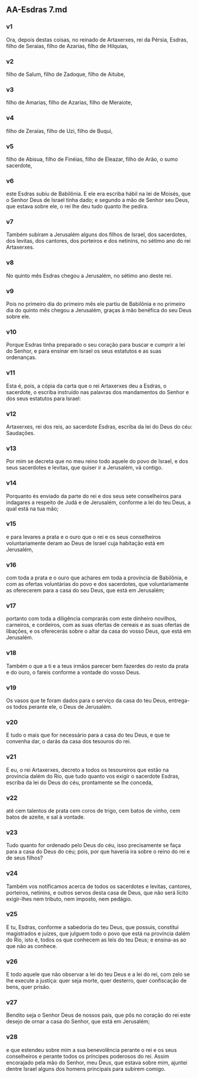 ## AA-Esdras 7.md
### v1
 Ora, depois destas coisas, no reinado de Artaxerxes, rei da Pérsia, Esdras, filho de Seraías, filho de Azarias, filho de Hilquias,
### v2
 filho de Salum, filho de Zadoque, filho de Aitube,
### v3
 filho de Amarias, filho de Azarias, filho de Meraiote,
### v4
 filho de Zeraías, filho de Uzi, filho de Buqui,
### v5
 filho de Abisua, filho de Finéias, filho de Eleazar, filho de Arão, o sumo sacerdote,
### v6
 este Esdras subiu de Babilônia. E ele era escriba hábil na lei de Moisés, que o Senhor Deus de Israel tinha dado; e segundo a mão de Senhor seu Deus, que estava sobre ele, o rei lhe deu tudo quanto lhe pedira.
### v7
 Também subiram a Jerusalém alguns dos filhos de Israel, dos sacerdotes, dos levitas, dos cantores, dos porteiros e dos netinins, no sétimo ano do rei Artaxerxes.
### v8
 No quinto mês Esdras chegou a Jerusalém, no sétimo ano deste rei.
### v9
 Pois no primeiro dia do primeiro mês ele partiu de Babilônia e no primeiro dia do quinto mês chegou a Jerusalém, graças à mão benéfica do seu Deus sobre ele.
### v10
 Porque Esdras tinha preparado o seu coração para buscar e cumprir a lei do Senhor, e para ensinar em Israel os seus estatutos e as suas ordenanças.
### v11
 Esta é, pois, a cópia da carta que o rei Artaxerxes deu a Esdras, o sacerdote, o escriba instruído nas palavras dos mandamentos do Senhor e dos seus estatutos para Israel:
### v12
 Artaxerxes, rei dos reis, ao sacerdote Esdras, escriba da lei do Deus do céu: Saudações.
### v13
 Por mim se decreta que no meu reino todo aquele do povo de Israel, e dos seus sacerdotes e levitas, que quiser ir a Jerusalém, vá contigo.
### v14
 Porquanto és enviado da parte do rei e dos seus sete conselheiros para indagares a respeito de Judá e de Jerusalém, conforme a lei do teu Deus, a qual está na tua mão;
### v15
 e para levares a prata e o ouro que o rei e os seus conselheiros voluntariamente deram ao Deus de Israel cuja habitação está em Jerusalém,
### v16
 com toda a prata e o ouro que achares em toda a província de Babilônia, e com as ofertas voluntárias do povo e dos sacerdotes, que voluntariamente as oferecerem para a casa do seu Deus, que está em Jerusalém;
### v17
 portanto com toda a diligência comprarás com este dinheiro novilhos, carneiros, e cordeiros, com as suas ofertas de cereais e as suas ofertas de libações, e os oferecerás sobre o altar da casa do vosso Deus, que está em Jerusalém.
### v18
 Também o que a ti e a teus irmãos parecer bem fazerdes do resto da prata e do ouro, o fareis conforme a vontade do vosso Deus.
### v19
 Os vasos que te foram dados para o serviço da casa do teu Deus, entrega-os todos perante ele, o Deus de Jerusalém.
### v20
 E tudo o mais que for necessário para a casa do teu Deus, e que te convenha dar, o darás da casa dos tesouros do rei.
### v21
 E eu, o rei Artaxerxes, decreto a todos os tesoureiros que estão na província dalém do Rio, que tudo quanto vos exigir o sacerdote Esdras, escriba da lei do Deus do céu, prontamente se lhe conceda,
### v22
 até cem talentos de prata cem coros de trigo, cem batos de vinho, cem batos de azeite, e sal à vontade.
### v23
 Tudo quanto for ordenado pelo Deus do céu, isso precisamente se faça para a casa do Deus do céu; pois, por que haveria ira sobre o reino do rei e de seus filhos?
### v24
 Também vos notificamos acerca de todos os sacerdotes e levitas, cantores, porteiros, netinins, e outros servos desta casa de Deus, que não será lícito exigir-lhes nem tributo, nem imposto, nem pedágio.
### v25
 E tu, Esdras, conforme a sabedoria do teu Deus, que possuis, constitui magistrados e juízes, que julguem todo o povo que está na província dalém do Rio, isto é, todos os que conhecem as leis do teu Deus; e ensina-as ao que não as conhece.
### v26
 E todo aquele que não observar a lei do teu Deus e a lei do rei, com zelo se lhe execute a justiça: quer seja morte, quer desterro, quer confiscação de bens, quer prisão.
### v27
 Bendito seja o Senhor Deus de nossos pais, que pôs no coração do rei este desejo de ornar a casa do Senhor, que está em Jerusalém;
### v28
 e que estendeu sobre mim a sua benevolência perante o rei e os seus conselheiros e perante todos os príncipes poderosos do rei. Assim encorajado pela mão do Senhor, meu Deus, que estava sobre mim, ajuntei dentre Israel alguns dos homens principais para subirem comigo.
